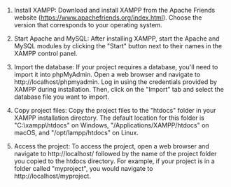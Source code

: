 1. Install XAMPP: Download and install XAMPP from the Apache Friends website (https://www.apachefriends.org/index.html). Choose the version that corresponds to your operating system.

2. Start Apache and MySQL: After installing XAMPP, start the Apache and MySQL modules by clicking the "Start" button next to their names in the XAMPP control panel.

3. Import the database: If your project requires a database, you'll need to import it into phpMyAdmin. Open a web browser and navigate to http://localhost/phpmyadmin. Log in using the credentials provided by XAMPP during installation. Then, click on the "Import" tab and select the database file you want to import.

4. Copy project files: Copy the project files to the "htdocs" folder in your XAMPP installation directory. The default location for this folder is "C:\xampp\htdocs" on Windows, "/Applications/XAMPP/htdocs" on macOS, and "/opt/lampp/htdocs" on Linux.

5. Access the project: To access the project, open a web browser and navigate to http://localhost/ followed by the name of the project folder you copied to the htdocs directory. For example, if your project is in a folder called "myproject", you would navigate to http://localhost/myproject.
